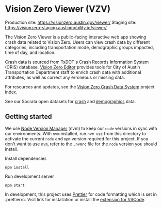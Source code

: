 # Vision Zero Viewer (VZV)

Production site: https://visionzero.austin.gov/viewer/
Staging site: https://visionzero-staging.austinmobility.io/viewer/


The Vision Zero Viewer is a public-facing interactive web app showing crash data related to Vision Zero. Users can view crash data by different categories, including transportation mode, demographic groups impacted, time of day, and location.

Crash data is sourced from TxDOT's Crash Records Information System (CRIS) database. [Vision Zero Editor](https://github.com/cityofaustin/atd-vz-data/tree/production/editor) provides tools for City of Austin Transportation Department staff to enrich crash data with additional attributes, as well as correct any erroneous or missing data.

For resources and updates, see the [Vision Zero Crash Data System](https://github.com/cityofaustin/atd-data-tech/issues/255) project index.

See our Socrata open datasets for [crash](https://data.austintexas.gov/Transportation-and-Mobility/Vision-Zero-Crash-Report-Data/y2wy-tgr5/data) and [demographics](https://data.austintexas.gov/Transportation-and-Mobility/Vision-Zero-Demographic-Statistics/xecs-rpy9) data.

## Getting started

We use [Node Version Manager](https://github.com/nvm-sh/nvm) (nvm) to keep our `node` versions in sync with our environments. With `nvm` installed, run `nvm use` from this directory to activate the current `node` and `npm` version required for this project. If you don't want to use `nvm`, refer to the `.nvmrc` file for the `node` version you should install.

Install dependencies

`npm install`

Run development server

`npm start`

In development, this project uses [Prettier](https://prettier.io/) for code formatting which is set in .prettierrc. Visit link for installation or install the [extension for VSCode](https://marketplace.visualstudio.com/items?itemName=esbenp.prettier-vscode).
